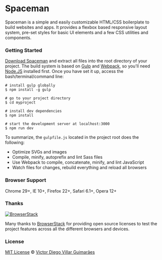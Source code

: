 # Spaceman

Spaceman is a simple and easily customizable HTML/CSS boilerplate to build websites and apps. It provides a flexbox based responsive layout system, pre-set styles for basic UI elements and a few CSS utilities and components.

### Getting Started

[Download Spaceman](https://github.com/victordieggo/spaceman/releases/latest) and extract all files into the root directory of your project. The build system is based on [Gulp](#build-tools) and [Webpack](https://webpack.js.org/), so you'll need [Node.JS](https://nodejs.org/en/) installed first. Once you have set it up, access the bash/terminal/command line:

```
# install gulp globally
$ npm install -g gulp

# go to your project directory
$ cd myproject

# install dev dependencies
$ npm install

# start the development server at localhost:3000
$ npm run dev
```

To summarize, the `gulpfile.js` located in the project root does the following:

* Optimize SVGs and images
* Compile, minify, autoprefix and lint Sass files
* Use Webpack to compile, concatenate, minify, and lint JavaScript
* Watch files for changes, rebuild everything and reload all browsers

### Browser Support

Chrome 29+, IE 10+, Firefox 22+, Safari 6.1+, Opera 12+

### Thanks

[![BrowserStack](https://victordiego.com/browserstack-logo.jpg)](https://www.browserstack.com)

Many thanks to [BrowserStack](https://www.browserstack.com) for providing open source licenses to test the project features across all the different browsers and devices.

### License

[MIT License](https://victordieggo.mit-license.org/) © [Victor Diego Villar Guimarães](https://victordiego.com)
